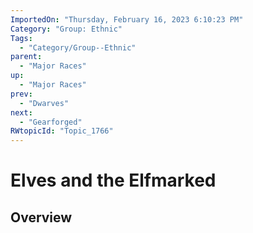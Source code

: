 ```yaml
---
ImportedOn: "Thursday, February 16, 2023 6:10:23 PM"
Category: "Group: Ethnic"
Tags:
  - "Category/Group--Ethnic"
parent:
  - "Major Races"
up:
  - "Major Races"
prev:
  - "Dwarves"
next:
  - "Gearforged"
RWtopicId: "Topic_1766"
---
```

# Elves and the Elfmarked
## Overview
